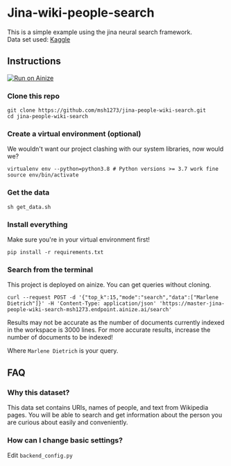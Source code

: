 # Jina-wiki-people-search
This is a simple example using the jina neural search framework. 
<br>Data set used: [Kaggle](https://www.kaggle.com/sameersmahajan/people-wikipedia-data)

## Instructions
[![Run on Ainize](https://ainize.ai/images/run_on_ainize_button.svg)](https://ainize.web.app/redirect?git_repo=https://github.com/msh1273/jina-people-wiki-search)
### Clone this repo

```shell
git clone https://github.com/msh1273/jina-people-wiki-search.git
cd jina-people-wiki-search
```

### Create a virtual environment (optional)

We wouldn't want our project clashing with our system libraries, now would we?

```shell
virtualenv env --python=python3.8 # Python versions >= 3.7 work fine
source env/bin/activate
```

### Get the data

```shell
sh get_data.sh
```

### Install everything

Make sure you're in your virtual environment first!

```shell
pip install -r requirements.txt
```

### Search from the terminal
This project is deployed on ainize. You can get queries without cloning.

```shell
curl --request POST -d '{"top_k":15,"mode":"search","data":["Marlene Dietrich"]}' -H 'Content-Type: application/json' 'https://master-jina-people-wiki-search-msh1273.endpoint.ainize.ai/search'
```
Results may not be accurate as the number of documents currently indexed in the workspace is 3000 lines. For more accurate results, increase the number of documents to be indexed!

Where `Marlene Dietrich` is your query.


## FAQ

### Why this dataset?

This data set contains URIs, names of people, and text from Wikipedia pages. You will be able to search and get information about the person you are curious about easily and conveniently.

### How can I change basic settings?

Edit `backend_config.py`
